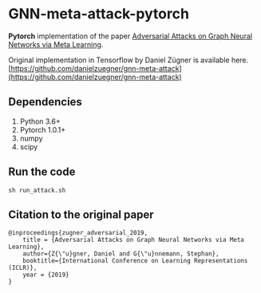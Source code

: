 # GNN-meta-attack-pytorch
**Pytorch** implementation of the paper [Adversarial Attacks on Graph Neural Networks via Meta Learning](https://openreview.net/forum?id=Bylnx209YX&noteId=r1xNHe2tAQ).

Original implementation in Tensorflow by Daniel Zügner is available here. [https://github.com/danielzuegner/gnn-meta-attack](https://github.com/danielzuegner/gnn-meta-attack)

## Dependencies
1. Python 3.6+
1. Pytorch 1.0.1+
1. numpy
1. scipy

## Run the code
`sh run_attack.sh`

## Citation to the original paper

```
@inproceedings{zugner_adversarial_2019,
	title = {Adversarial Attacks on Graph Neural Networks via Meta Learning},
	author={Z{\"u}gner, Daniel and G{\"u}nnemann, Stephan},
	booktitle={International Conference on Learning Representations (ICLR)},
	year = {2019}
}
```
